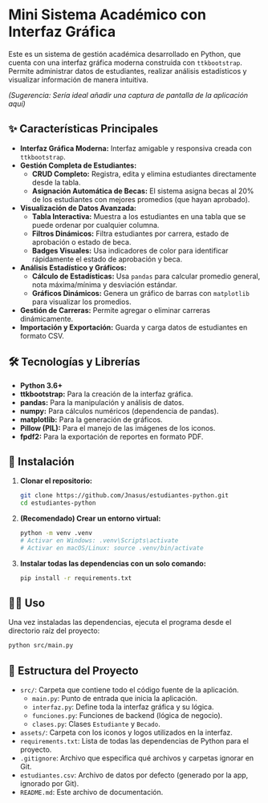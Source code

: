# Mini Sistema Académico con Interfaz Gráfica

Este es un sistema de gestión académica desarrollado en Python, que cuenta con una interfaz gráfica moderna construida con `ttkbootstrap`. Permite administrar datos de estudiantes, realizar análisis estadísticos y visualizar información de manera intuitiva.

*(Sugerencia: Sería ideal añadir una captura de pantalla de la aplicación aquí)*

## ✨ Características Principales

- **Interfaz Gráfica Moderna:** Interfaz amigable y responsiva creada con `ttkbootstrap`.
- **Gestión Completa de Estudiantes:**
  - **CRUD Completo:** Registra, edita y elimina estudiantes directamente desde la tabla.
  - **Asignación Automática de Becas:** El sistema asigna becas al 20% de los estudiantes con mejores promedios (que hayan aprobado).
- **Visualización de Datos Avanzada:**
  - **Tabla Interactiva:** Muestra a los estudiantes en una tabla que se puede ordenar por cualquier columna.
  - **Filtros Dinámicos:** Filtra estudiantes por carrera, estado de aprobación o estado de beca.
  - **Badges Visuales:** Usa indicadores de color para identificar rápidamente el estado de aprobación y beca.
- **Análisis Estadístico y Gráficos:**
  - **Cálculo de Estadísticas:** Usa `pandas` para calcular promedio general, nota máxima/mínima y desviación estándar.
  - **Gráficos Dinámicos:** Genera un gráfico de barras con `matplotlib` para visualizar los promedios.
- **Gestión de Carreras:** Permite agregar o eliminar carreras dinámicamente.
- **Importación y Exportación:** Guarda y carga datos de estudiantes en formato CSV.

## 🛠️ Tecnologías y Librerías

- **Python 3.6+**
- **ttkbootstrap:** Para la creación de la interfaz gráfica.
- **pandas:** Para la manipulación y análisis de datos.
- **numpy:** Para cálculos numéricos (dependencia de pandas).
- **matplotlib:** Para la generación de gráficos.
- **Pillow (PIL):** Para el manejo de las imágenes de los iconos.
- **fpdf2:** Para la exportación de reportes en formato PDF.

## 🚀 Instalación

1.  **Clonar el repositorio:**
    ```bash
    git clone https://github.com/Jnasus/estudiantes-python.git
    cd estudiantes-python
    ```
2.  **(Recomendado) Crear un entorno virtual:**
    ```bash
    python -m venv .venv
    # Activar en Windows: .venv\Scripts\activate
    # Activar en macOS/Linux: source .venv/bin/activate
    ```
3.  **Instalar todas las dependencias con un solo comando:**
    ```bash
    pip install -r requirements.txt
    ```

## 🏃‍♂️ Uso

Una vez instaladas las dependencias, ejecuta el programa desde el directorio raíz del proyecto:
```bash
python src/main.py
```

## 📂 Estructura del Proyecto

- `src/`: Carpeta que contiene todo el código fuente de la aplicación.
  - `main.py`: Punto de entrada que inicia la aplicación.
  - `interfaz.py`: Define toda la interfaz gráfica y su lógica.
  - `funciones.py`: Funciones de backend (lógica de negocio).
  - `clases.py`: Clases `Estudiante` y `Becado`.
- `assets/`: Carpeta con los iconos y logos utilizados en la interfaz.
- `requirements.txt`: Lista de todas las dependencias de Python para el proyecto.
- `.gitignore`: Archivo que especifica qué archivos y carpetas ignorar en Git.
- `estudiantes.csv`: Archivo de datos por defecto (generado por la app, ignorado por Git).
- `README.md`: Este archivo de documentación.
